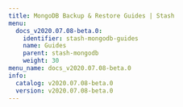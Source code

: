 ```yaml
---
title: MongoDB Backup & Restore Guides | Stash
menu:
  docs_v2020.07.08-beta.0:
    identifier: stash-mongodb-guides
    name: Guides
    parent: stash-mongodb
    weight: 30
menu_name: docs_v2020.07.08-beta.0
info:
  catalog: v2020.07.08-beta.0
  version: v2020.07.08-beta.0
---
```


